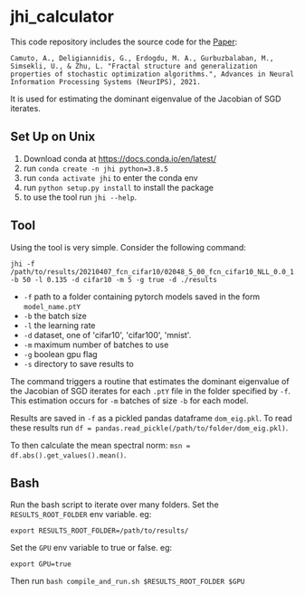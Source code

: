 # jhi_calculator


This code repository includes the source code for the [Paper](https://proceedings.neurips.cc/paper/2021/file/9bdb8b1faffa4b3d41779bb495d79fb9-Paper.pdf):

```
Camuto, A., Deligiannidis, G., Erdogdu, M. A., Gurbuzbalaban, M., Simsekli, U., & Zhu, L. "Fractal structure and generalization properties of stochastic optimization algorithms.", Advances in Neural Information Processing Systems (NeurIPS), 2021.
```

It is used for estimating the dominant eigenvalue of the Jacobian of SGD iterates.


## Set Up on Unix

1. Download conda at https://docs.conda.io/en/latest/
2. run `conda create -n jhi python=3.8.5`
3. run `conda activate jhi` to enter the conda env
4. run `python setup.py install` to install the package
4. to use the tool run `jhi --help`.

## Tool

Using the tool is very simple. Consider the following command:

```
jhi -f /path/to/results/20210407_fcn_cifar10/02048_5_00_fcn_cifar10_NLL_0.0_1.0_50_0.135/extra_iters -b 50 -l 0.135 -d cifar10 -m 5 -g true -d ./results
```

- `-f` path to a folder containing pytorch models saved in the form `model_name.ptY`
- `-b` the batch size
- `-l` the learning rate
- `-d` dataset, one of 'cifar10', 'cifar100', 'mnist'.
- `-m` maximum number of batches to use
- `-g` boolean gpu flag
- `-s` directory to save results to

The command triggers a routine that estimates the dominant eigenvalue of
the Jacobian of SGD iterates for each `.ptY` file in the folder specified by `-f`.
This estimation occurs for `-m` batches of size `-b` for each model.

Results are saved in `-f` as a pickled pandas dataframe `dom_eig.pkl`.
To read these results run `df = pandas.read_pickle(/path/to/folder/dom_eig.pkl)`.

To then calculate the mean spectral norm: `msn = df.abs().get_values().mean()`.

## Bash

Run the bash script to iterate over many folders.
Set the `RESULTS_ROOT_FOLDER` env variable. eg:
```
export RESULTS_ROOT_FOLDER=/path/to/results/
```
Set the `GPU` env variable to true or false. eg:

```
export GPU=true
```

Then run `bash compile_and_run.sh $RESULTS_ROOT_FOLDER $GPU`
